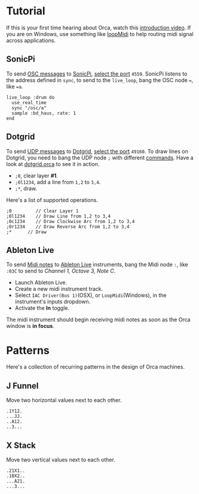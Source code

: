 # Tutorial

If this is your first time hearing about Orca, watch this [introduction video](https://www.youtube.com/watch?v=RaI_TuISSJE). If you are on Windows, use something like [loopMidi](http://www.tobias-erichsen.de/software/loopmidi.html) to help routing midi signal across applications.

## SonicPi

To send [OSC messages](https://github.com/hundredrabbits/Orca#osc) to [SonicPi](http://sonic-pi.net), [select the port](https://github.com/hundredrabbits/Orca#osc) `4559`. SonicPi listens to the address defined in `sync`, to send to the `live_loop`, bang the OSC node `=`, like `=a`.

```
live_loop :drum do
  use_real_time
  sync "/osc/a"
  sample :bd_haus, rate: 1
end
```

## Dotgrid

To send [UDP messages](https://github.com/hundredrabbits/Orca#udp) to [Dotgrid](http://github.com/hundredrabbits/Dotgrid), [select the port](https://github.com/hundredrabbits/Orca#osc) `49160`. To draw lines on Dotgrid, you need to bang the UDP node `;` with different [commands](https://github.com/hundredrabbits/Dotgrid/blob/master/desktop/sources/scripts/listener.js). Have a look at [dotgrid.orca](https://github.com/hundredrabbits/Orca/blob/master/examples/projects/dotgrid.orca) to see it in action.

- `;0`, clear layer **#1**.
- `;0l1234`, add a line from `1,2` to `3,4`.
- `;*`, draw.

Here's a list of supported operations.

```
;0         // Clear Layer 1
;0l1234    // Draw Line from 1,2 to 3,4
;0c1234    // Draw Clockwise Arc from 1,2 to 3,4
;0r1234    // Draw Reverse Arc from 1,2 to 3,4
;*      // Draw
```

## Ableton Live

To send [Midi notes](https://github.com/hundredrabbits/Orca#midi) to [Ableton Live](https://www.ableton.com/en/) instruments, bang the Midi node `:`, like `:03C` to send to _Channel 1, Octave 3, Note C_.

- Launch Ableton Live.
- Create a new midi instrument track.
- Select `IAC Driver(Bus 1)`(OSX), or `LoopMidi`(Windows), in the instrument's inputs dropdown. 
- Activate the **In** toggle. 

The midi instrument should begin receiving midi notes as soon as the Orca window is **in focus**.

# Patterns

Here's a collection of recurring patterns in the design of Orca machines.

## J Funnel

Move two horizontal values next to each other.

```
.1Y12.
...JJ.
..A12.
..3...
```

## X Stack

Move two vertical values next to each other.

```
.21X1..
.10X2..
...A21.
...3...
```
